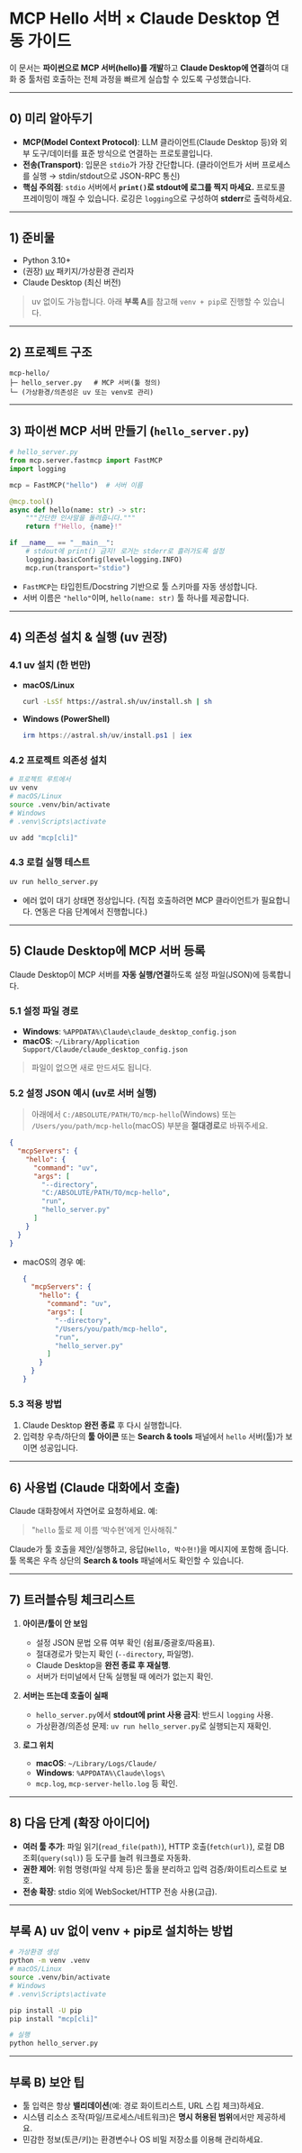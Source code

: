 
# MCP Hello 서버 × Claude Desktop 연동 가이드

이 문서는 **파이썬으로 MCP 서버(hello)를 개발**하고 **Claude Desktop에 연결**하여
대화 중 툴처럼 호출하는 전체 과정을 빠르게 실습할 수 있도록 구성했습니다.

---

## 0) 미리 알아두기

- **MCP(Model Context Protocol)**: LLM 클라이언트(Claude Desktop 등)와 외부 도구/데이터를 표준 방식으로 연결하는 프로토콜입니다.
- **전송(Transport)**: 입문은 `stdio`가 가장 간단합니다. (클라이언트가 서버 프로세스를 실행 → stdin/stdout으로 JSON-RPC 통신)
- **핵심 주의점**: `stdio` 서버에서 **`print()`로 stdout에 로그를 찍지 마세요.** 프로토콜 프레이밍이 깨질 수 있습니다. 로깅은 `logging`으로 구성하여 **stderr**로 출력하세요.

---

## 1) 준비물

- Python 3.10+
- (권장) [uv](https://github.com/astral-sh/uv) 패키지/가상환경 관리자
- Claude Desktop (최신 버전)

> uv 없이도 가능합니다. 아래 **부록 A**를 참고해 `venv + pip`로 진행할 수 있습니다.

---

## 2) 프로젝트 구조

```text
mcp-hello/
├─ hello_server.py   # MCP 서버(툴 정의)
└─ (가상환경/의존성은 uv 또는 venv로 관리)
```

---

## 3) 파이썬 MCP 서버 만들기 (`hello_server.py`)

```python
# hello_server.py
from mcp.server.fastmcp import FastMCP
import logging

mcp = FastMCP("hello")  # 서버 이름

@mcp.tool()
async def hello(name: str) -> str:
    """간단한 인사말을 돌려줍니다."""
    return f"Hello, {name}!"

if __name__ == "__main__":
    # stdout에 print() 금지! 로거는 stderr로 흘러가도록 설정
    logging.basicConfig(level=logging.INFO)
    mcp.run(transport="stdio")
```

- `FastMCP`는 타입힌트/Docstring 기반으로 툴 스키마를 자동 생성합니다.
- 서버 이름은 `"hello"`이며, `hello(name: str)` 툴 하나를 제공합니다.

---

## 4) 의존성 설치 & 실행 (uv 권장)

### 4.1 uv 설치 (한 번만)
- **macOS/Linux**
  ```bash
  curl -LsSf https://astral.sh/uv/install.sh | sh
  ```
- **Windows (PowerShell)**
  ```powershell
  irm https://astral.sh/uv/install.ps1 | iex
  ```

### 4.2 프로젝트 의존성 설치
```bash
# 프로젝트 루트에서
uv venv
# macOS/Linux
source .venv/bin/activate
# Windows
# .venv\Scripts\activate

uv add "mcp[cli]"
```

### 4.3 로컬 실행 테스트
```bash
uv run hello_server.py
```
- 에러 없이 대기 상태면 정상입니다. (직접 호출하려면 MCP 클라이언트가 필요합니다. 연동은 다음 단계에서 진행합니다.)

---

## 5) Claude Desktop에 MCP 서버 등록

Claude Desktop이 MCP 서버를 **자동 실행/연결**하도록 설정 파일(JSON)에 등록합니다.

### 5.1 설정 파일 경로
- **Windows**: `%APPDATA%\Claude\claude_desktop_config.json`
- **macOS**: `~/Library/Application Support/Claude/claude_desktop_config.json`

> 파일이 없으면 새로 만드셔도 됩니다.

### 5.2 설정 JSON 예시 (uv로 서버 실행)

> 아래에서 `C:/ABSOLUTE/PATH/TO/mcp-hello`(Windows) 또는 `/Users/you/path/mcp-hello`(macOS) 부분을 **절대경로**로 바꿔주세요.

```json
{
  "mcpServers": {
    "hello": {
      "command": "uv",
      "args": [
        "--directory",
        "C:/ABSOLUTE/PATH/TO/mcp-hello",
        "run",
        "hello_server.py"
      ]
    }
  }
}
```

- macOS의 경우 예:
  ```json
  {
    "mcpServers": {
      "hello": {
        "command": "uv",
        "args": [
          "--directory",
          "/Users/you/path/mcp-hello",
          "run",
          "hello_server.py"
        ]
      }
    }
  }
  ```

### 5.3 적용 방법
1. Claude Desktop **완전 종료** 후 다시 실행합니다.
2. 입력창 우측/하단의 **툴 아이콘** 또는 **Search & tools** 패널에서 `hello` 서버(툴)가 보이면 성공입니다.

---

## 6) 사용법 (Claude 대화에서 호출)

Claude 대화창에서 자연어로 요청하세요. 예:

> "`hello` 툴로 제 이름 ‘박수현’에게 인사해줘."

Claude가 툴 호출을 제안/실행하고, 응답(`Hello, 박수현!`)을 메시지에 포함해 줍니다.
툴 목록은 우측 상단의 **Search & tools** 패널에서도 확인할 수 있습니다.

---

## 7) 트러블슈팅 체크리스트

1. **아이콘/툴이 안 보임**
   - 설정 JSON 문법 오류 여부 확인 (쉼표/중괄호/따옴표).
   - 절대경로가 맞는지 확인 (`--directory`, 파일명).
   - Claude Desktop을 **완전 종료 후 재실행**.
   - 서버가 터미널에서 단독 실행될 때 에러가 없는지 확인.

2. **서버는 뜨는데 호출이 실패**
   - `hello_server.py`에서 **stdout에 print 사용 금지**: 반드시 `logging` 사용.
   - 가상환경/의존성 문제: `uv run hello_server.py`로 실행되는지 재확인.

3. **로그 위치**
   - **macOS**: `~/Library/Logs/Claude/`
   - **Windows**: `%APPDATA%\Claude\logs\`
   - `mcp.log`, `mcp-server-hello.log` 등 확인.

---

## 8) 다음 단계 (확장 아이디어)

- **여러 툴 추가**: 파일 읽기(`read_file(path)`), HTTP 호출(`fetch(url)`), 로컬 DB 조회(`query(sql)`) 등 도구를 늘려 워크플로 자동화.
- **권한 제어**: 위험 명령(파일 삭제 등)은 툴을 분리하고 입력 검증/화이트리스트로 보호.
- **전송 확장**: stdio 외에 WebSocket/HTTP 전송 사용(고급).

---

## 부록 A) uv 없이 venv + pip로 설치하는 방법

```bash
# 가상환경 생성
python -m venv .venv
# macOS/Linux
source .venv/bin/activate
# Windows
# .venv\Scripts\activate

pip install -U pip
pip install "mcp[cli]"

# 실행
python hello_server.py
```

---

## 부록 B) 보안 팁

- 툴 입력은 항상 **밸리데이션**(예: 경로 화이트리스트, URL 스킴 체크)하세요.
- 시스템 리소스 조작(파일/프로세스/네트워크)은 **명시 허용된 범위**에서만 제공하세요.
- 민감한 정보(토큰/키)는 환경변수나 OS 비밀 저장소를 이용해 관리하세요.
